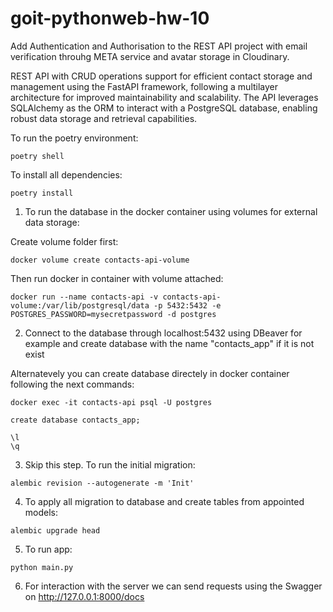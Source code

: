 # goit-pythonweb-hw-10

Add Authentication and Authorisation to the REST API project with email verification throuhg META service and avatar storage in Cloudinary.

REST API with CRUD operations support for efficient contact storage and management using the FastAPI framework, following a multilayer architecture for improved maintainability and scalability. The API leverages SQLAlchemy as the ORM to interact with a PostgreSQL database, enabling robust data storage and retrieval capabilities.

To run the poetry environment:

```
poetry shell
```

To install all dependencies:

```
poetry install
```

1. To run the database in the docker container using volumes for external data storage:

Create volume folder first:

```
docker volume create contacts-api-volume
```

Then run docker in container with volume attached:

```
docker run --name contacts-api -v contacts-api-volume:/var/lib/postgresql/data -p 5432:5432 -e POSTGRES_PASSWORD=mysecretpassword -d postgres
```

2. Connect to the database through localhost:5432 using DBeaver for example and create database with the name "contacts_app" if it is not exist

Alternatevely you can create database directely in docker container following the next commands:

```
docker exec -it contacts-api psql -U postgres

create database contacts_app;

\l
\q
```

3. Skip this step. To run the initial migration:

```
alembic revision --autogenerate -m 'Init'
```

4. To apply all migration to database and create tables from appointed models:

```
alembic upgrade head
```

5. To run app:

```
python main.py
```

6. For interaction with the server we can send requests using the Swagger on http://127.0.0.1:8000/docs
